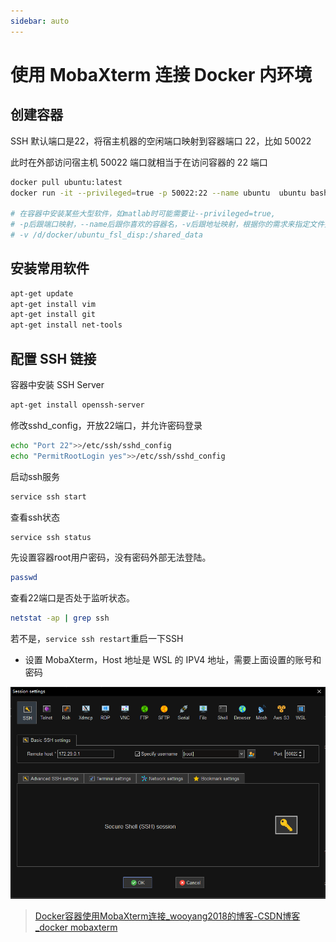 ```yaml
---
sidebar: auto
---
```




# 使用 MobaXterm 连接 Docker 内环境

## 创建容器

SSH 默认端口是22，将宿主机器的空闲端口映射到容器端口 22，比如 50022

此时在外部访问宿主机 50022 端口就相当于在访问容器的 22 端口

```bash
docker pull ubuntu:latest
docker run -it --privileged=true -p 50022:22 --name ubuntu  ubuntu bash

# 在容器中安装某些大型软件，如matlab时可能需要让--privileged=true, 
# -p后跟端口映射，--name后跟你喜欢的容器名，-v后跟地址映射，根据你的需求来指定文件夹
# -v /d/docker/ubuntu_fsl_disp:/shared_data

```



## 安装常用软件

```bash
apt-get update
apt-get install vim
apt-get install git
apt-get install net-tools
```



## 配置 SSH 链接

容器中安装 SSH Server

```bash
apt-get install openssh-server
```

修改sshd_config，开放22端口，并允许密码登录

```bash
echo "Port 22">>/etc/ssh/sshd_config
echo "PermitRootLogin yes">>/etc/ssh/sshd_config
```

启动ssh服务

```bash
service ssh start
```

查看ssh状态

```bash
service ssh status
```

先设置容器root用户密码，没有密码外部无法登陆。

```bash
passwd
```

查看22端口是否处于监听状态。

```bash
netstat -ap | grep ssh
```

若不是，`service ssh restart`重启一下SSH



- 设置 MobaXterm，Host 地址是 WSL 的 IPV4 地址，需要上面设置的账号和密码

<img src="https://raw.githubusercontent.com/Overmind7/images/main/img/202210141732073.png" style="zoom:80%;" />





> [Docker容器使用MobaXterm连接_wooyang2018的博客-CSDN博客_docker mobaxterm](https://blog.csdn.net/wooyang2018/article/details/113090465)

